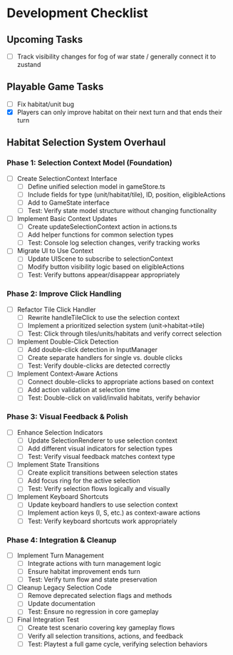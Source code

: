 # Development Checklist

## Upcoming Tasks
  - [ ] Track visibility changes for fog of war state / generally connect it to zustand

## Playable Game Tasks
- [ ] Fix habitat/unit bug
- [x] Players can only improve habitat on their next turn and that ends their turn

## Habitat Selection System Overhaul

### Phase 1: Selection Context Model (Foundation)
- [ ] Create SelectionContext Interface
  - [ ] Define unified selection model in gameStore.ts
  - [ ] Include fields for type (unit/habitat/tile), ID, position, eligibleActions
  - [ ] Add to GameState interface
  - [ ] Test: Verify state model structure without changing functionality

- [ ] Implement Basic Context Updates
  - [ ] Create updateSelectionContext action in actions.ts
  - [ ] Add helper functions for common selection types
  - [ ] Test: Console log selection changes, verify tracking works

- [ ] Migrate UI to Use Context
  - [ ] Update UIScene to subscribe to selectionContext
  - [ ] Modify button visibility logic based on eligibleActions
  - [ ] Test: Verify buttons appear/disappear appropriately

### Phase 2: Improve Click Handling
- [ ] Refactor Tile Click Handler
  - [ ] Rewrite handleTileClick to use the selection context
  - [ ] Implement a prioritized selection system (unit→habitat→tile)
  - [ ] Test: Click through tiles/units/habitats and verify correct selection

- [ ] Implement Double-Click Detection
  - [ ] Add double-click detection in InputManager
  - [ ] Create separate handlers for single vs. double clicks
  - [ ] Test: Verify double-clicks are detected correctly

- [ ] Implement Context-Aware Actions
  - [ ] Connect double-clicks to appropriate actions based on context
  - [ ] Add action validation at selection time
  - [ ] Test: Double-click on valid/invalid habitats, verify behavior

### Phase 3: Visual Feedback & Polish
- [ ] Enhance Selection Indicators
  - [ ] Update SelectionRenderer to use selection context
  - [ ] Add different visual indicators for selection types
  - [ ] Test: Verify visual feedback matches context type

- [ ] Implement State Transitions
  - [ ] Create explicit transitions between selection states
  - [ ] Add focus ring for the active selection
  - [ ] Test: Verify selection flows logically and visually

- [ ] Implement Keyboard Shortcuts
  - [ ] Update keyboard handlers to use selection context
  - [ ] Implement action keys (I, S, etc.) as context-aware actions
  - [ ] Test: Verify keyboard shortcuts work appropriately

### Phase 4: Integration & Cleanup
- [ ] Implement Turn Management
  - [ ] Integrate actions with turn management logic
  - [ ] Ensure habitat improvement ends turn
  - [ ] Test: Verify turn flow and state preservation

- [ ] Cleanup Legacy Selection Code
  - [ ] Remove deprecated selection flags and methods
  - [ ] Update documentation
  - [ ] Test: Ensure no regression in core gameplay

- [ ] Final Integration Test
  - [ ] Create test scenario covering key gameplay flows
  - [ ] Verify all selection transitions, actions, and feedback
  - [ ] Test: Playtest a full game cycle, verifying selection behaviors